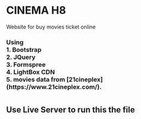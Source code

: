 # CINEMA H8
Website for buy movies ticket online<br>
<h3>Using<br />
1. Bootstrap <br />
2. JQuery <br />
3. Formspree <br />
4. LightBox CDN <br />
5. movies data from [21cineplex](https://www.21cineplex.com/).<br /> 
<h1>
<h2>Use Live Server to run this the file
   